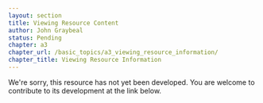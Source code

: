 ```yaml
---
layout: section
title: Viewing Resource Content
author: John Graybeal
status: Pending
chapter: a3
chapter_url: /basic_topics/a3_viewing_resource_information/
chapter_title: Viewing Resource Information
---
```

We're sorry, this resource has not yet been developed. You are welcome to contribute to its development at the link below.
